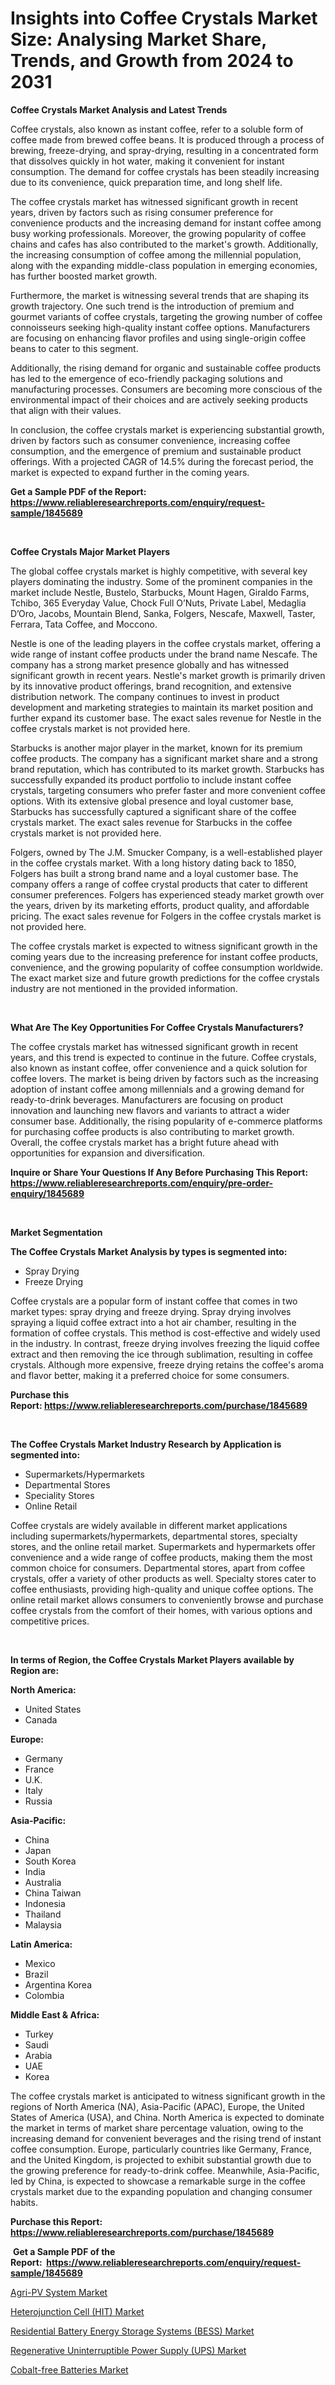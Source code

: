 <p><h1>Insights into Coffee Crystals Market Size: Analysing Market Share, Trends, and Growth from 2024 to 2031</h1></p><p><strong>Coffee Crystals Market Analysis and Latest Trends</strong></p>
<p><p>Coffee crystals, also known as instant coffee, refer to a soluble form of coffee made from brewed coffee beans. It is produced through a process of brewing, freeze-drying, and spray-drying, resulting in a concentrated form that dissolves quickly in hot water, making it convenient for instant consumption. The demand for coffee crystals has been steadily increasing due to its convenience, quick preparation time, and long shelf life.</p><p>The coffee crystals market has witnessed significant growth in recent years, driven by factors such as rising consumer preference for convenience products and the increasing demand for instant coffee among busy working professionals. Moreover, the growing popularity of coffee chains and cafes has also contributed to the market's growth. Additionally, the increasing consumption of coffee among the millennial population, along with the expanding middle-class population in emerging economies, has further boosted market growth.</p><p>Furthermore, the market is witnessing several trends that are shaping its growth trajectory. One such trend is the introduction of premium and gourmet variants of coffee crystals, targeting the growing number of coffee connoisseurs seeking high-quality instant coffee options. Manufacturers are focusing on enhancing flavor profiles and using single-origin coffee beans to cater to this segment.</p><p>Additionally, the rising demand for organic and sustainable coffee products has led to the emergence of eco-friendly packaging solutions and manufacturing processes. Consumers are becoming more conscious of the environmental impact of their choices and are actively seeking products that align with their values.</p><p>In conclusion, the coffee crystals market is experiencing substantial growth, driven by factors such as consumer convenience, increasing coffee consumption, and the emergence of premium and sustainable product offerings. With a projected CAGR of 14.5% during the forecast period, the market is expected to expand further in the coming years.</p></p>
<p><strong>Get a Sample PDF of the Report:&nbsp; <a href="https://www.reliableresearchreports.com/enquiry/request-sample/1845689">https://www.reliableresearchreports.com/enquiry/request-sample/1845689</a></strong></p>
<p>&nbsp;</p>
<p><strong>Coffee Crystals Major Market Players</strong></p>
<p><p>The global coffee crystals market is highly competitive, with several key players dominating the industry. Some of the prominent companies in the market include Nestle, Bustelo, Starbucks, Mount Hagen, Giraldo Farms, Tchibo, 365 Everyday Value, Chock Full O’Nuts, Private Label, Medaglia D’Oro, Jacobs, Mountain Blend, Sanka, Folgers, Nescafe, Maxwell, Taster, Ferrara, Tata Coffee, and Moccono.</p><p>Nestle is one of the leading players in the coffee crystals market, offering a wide range of instant coffee products under the brand name Nescafe. The company has a strong market presence globally and has witnessed significant growth in recent years. Nestle's market growth is primarily driven by its innovative product offerings, brand recognition, and extensive distribution network. The company continues to invest in product development and marketing strategies to maintain its market position and further expand its customer base. The exact sales revenue for Nestle in the coffee crystals market is not provided here.</p><p>Starbucks is another major player in the market, known for its premium coffee products. The company has a significant market share and a strong brand reputation, which has contributed to its market growth. Starbucks has successfully expanded its product portfolio to include instant coffee crystals, targeting consumers who prefer faster and more convenient coffee options. With its extensive global presence and loyal customer base, Starbucks has successfully captured a significant share of the coffee crystals market. The exact sales revenue for Starbucks in the coffee crystals market is not provided here.</p><p>Folgers, owned by The J.M. Smucker Company, is a well-established player in the coffee crystals market. With a long history dating back to 1850, Folgers has built a strong brand name and a loyal customer base. The company offers a range of coffee crystal products that cater to different consumer preferences. Folgers has experienced steady market growth over the years, driven by its marketing efforts, product quality, and affordable pricing. The exact sales revenue for Folgers in the coffee crystals market is not provided here.</p><p>The coffee crystals market is expected to witness significant growth in the coming years due to the increasing preference for instant coffee products, convenience, and the growing popularity of coffee consumption worldwide. The exact market size and future growth predictions for the coffee crystals industry are not mentioned in the provided information.</p></p>
<p>&nbsp;</p>
<p><strong>What Are The Key Opportunities For Coffee Crystals Manufacturers?</strong></p>
<p><p>The coffee crystals market has witnessed significant growth in recent years, and this trend is expected to continue in the future. Coffee crystals, also known as instant coffee, offer convenience and a quick solution for coffee lovers. The market is being driven by factors such as the increasing adoption of instant coffee among millennials and a growing demand for ready-to-drink beverages. Manufacturers are focusing on product innovation and launching new flavors and variants to attract a wider consumer base. Additionally, the rising popularity of e-commerce platforms for purchasing coffee products is also contributing to market growth. Overall, the coffee crystals market has a bright future ahead with opportunities for expansion and diversification.</p></p>
<p><strong>Inquire or Share Your Questions If Any Before Purchasing This Report: <a href="https://www.reliableresearchreports.com/enquiry/pre-order-enquiry/1845689">https://www.reliableresearchreports.com/enquiry/pre-order-enquiry/1845689</a></strong></p>
<p>&nbsp;</p>
<p><strong>Market Segmentation</strong></p>
<p><strong>The Coffee Crystals Market Analysis by types is segmented into:</strong></p>
<p><ul><li>Spray Drying</li><li>Freeze Drying</li></ul></p>
<p><p>Coffee crystals are a popular form of instant coffee that comes in two market types: spray drying and freeze drying. Spray drying involves spraying a liquid coffee extract into a hot air chamber, resulting in the formation of coffee crystals. This method is cost-effective and widely used in the industry. In contrast, freeze drying involves freezing the liquid coffee extract and then removing the ice through sublimation, resulting in coffee crystals. Although more expensive, freeze drying retains the coffee's aroma and flavor better, making it a preferred choice for some consumers.</p></p>
<p><strong>Purchase this Report:&nbsp;<a href="https://www.reliableresearchreports.com/purchase/1845689">https://www.reliableresearchreports.com/purchase/1845689</a></strong></p>
<p>&nbsp;</p>
<p><strong>The Coffee Crystals Market Industry Research by Application is segmented into:</strong></p>
<p><ul><li>Supermarkets/Hypermarkets</li><li>Departmental Stores</li><li>Speciality Stores</li><li>Online Retail</li></ul></p>
<p><p>Coffee crystals are widely available in different market applications including supermarkets/hypermarkets, departmental stores, specialty stores, and the online retail market. Supermarkets and hypermarkets offer convenience and a wide range of coffee products, making them the most common choice for consumers. Departmental stores, apart from coffee crystals, offer a variety of other products as well. Specialty stores cater to coffee enthusiasts, providing high-quality and unique coffee options. The online retail market allows consumers to conveniently browse and purchase coffee crystals from the comfort of their homes, with various options and competitive prices.</p></p>
<p>&nbsp;</p>
<p><strong>In terms of Region, the Coffee Crystals Market Players available by Region are:</strong></p>
<p>
    <p> <strong> North America: </strong>
        <ul>
            <li>United States</li>
            <li>Canada</li>
        </ul>
        </p> 
    <p> <strong> Europe: </strong>
        <ul>
            <li>Germany</li>
            <li>France</li>
            <li>U.K.</li>
            <li>Italy</li>
            <li>Russia</li>
        </ul>
        </p> 
    <p> <strong> Asia-Pacific: </strong>
        <ul>
            <li>China</li>
            <li>Japan</li>
            <li>South Korea</li>
            <li>India</li>
            <li>Australia</li>
            <li>China Taiwan</li>
            <li>Indonesia</li>
            <li>Thailand</li>
            <li>Malaysia</li>
        </ul>
        </p> 
    <p> <strong> Latin America: </strong>
        <ul>
            <li>Mexico</li>
            <li>Brazil</li>
            <li>Argentina Korea</li>
            <li>Colombia</li>
        </ul>
        </p> 
    <p> <strong> Middle East & Africa: </strong>
        <ul>
            <li>Turkey</li>
            <li>Saudi</li>
            <li>Arabia</li>
            <li>UAE</li>
            <li>Korea</li>
        </ul>
    </p>
    </p>
<p><p>The coffee crystals market is anticipated to witness significant growth in the regions of North America (NA), Asia-Pacific (APAC), Europe, the United States of America (USA), and China. North America is expected to dominate the market in terms of market share percentage valuation, owing to the increasing demand for convenient beverages and the rising trend of instant coffee consumption. Europe, particularly countries like Germany, France, and the United Kingdom, is projected to exhibit substantial growth due to the growing preference for ready-to-drink coffee. Meanwhile, Asia-Pacific, led by China, is expected to showcase a remarkable surge in the coffee crystals market due to the expanding population and changing consumer habits.</p></p>
<p><strong>Purchase this Report: <a href="https://www.reliableresearchreports.com/purchase/1845689">https://www.reliableresearchreports.com/purchase/1845689</a></strong></p>
<p>&nbsp;<strong>Get a Sample PDF of the Report:&nbsp;&nbsp;<a href="https://www.reliableresearchreports.com/enquiry/request-sample/1845689">https://www.reliableresearchreports.com/enquiry/request-sample/1845689</a></strong></p>
<p><strong></strong></p>
<p><p><a href="https://github.com/luckyshygirl/Market-Research-Report-List-2/blob/main/agri-pv-system-market.md">Agri-PV System Market</a></p><p><a href="https://github.com/vimar16th/Market-Research-Report-List-2/blob/main/heterojunction-cell-hit-market.md">Heterojunction Cell (HIT) Market</a></p><p><a href="https://github.com/sofayahoo2023/Market-Research-Report-List-2/blob/main/residential-battery-energy-storage-systems-bess-market.md">Residential Battery Energy Storage Systems (BESS) Market</a></p><p><a href="https://github.com/gdfhhhj/Market-Research-Report-List-2/blob/main/regenerative-uninterruptible-power-supply-ups-market.md">Regenerative Uninterruptible Power Supply (UPS) Market</a></p><p><a href="https://github.com/gulaimolin/Market-Research-Report-List-2/blob/main/cobalt-free-batteries-market.md">Cobalt-free Batteries Market</a></p></p>